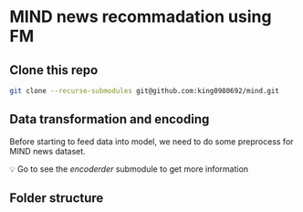 # MIND news recommadation using FM

## Clone this repo
```bash
git clone --recurse-submodules git@github.com:king0980692/mind.git
```

## Data transformation and encoding

Before starting to feed data into model, we need to do some preprocess for MIND news dataset.

:bulb: Go to see the *encoderder* submodule to get more information 


## Folder structure
